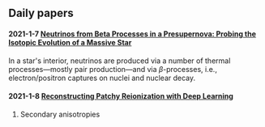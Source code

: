 
## Daily papers

#### 2021-1-7 [Neutrinos from Beta Processes in a Presupernova: Probing the Isotopic Evolution of a Massive Star](https://iopscience.iop.org/article/10.3847/1538-4357/aa95c4)

In a star's interior, neutrinos are produced via a number of thermal processes—mostly pair production—and via _β_-processes, i.e., electron/positron captures on nuclei and nuclear decay.

#### 2021-1-8 [Reconstructing Patchy Reionization with Deep Learning](https://arxiv.org/pdf/2101.01214.pdf)
1. Secondary anisotropies 
<!--stackedit_data:
eyJoaXN0b3J5IjpbLTE0MDA5OTkxODAsLTEyMTY4NzMzMjldfQ
==
-->